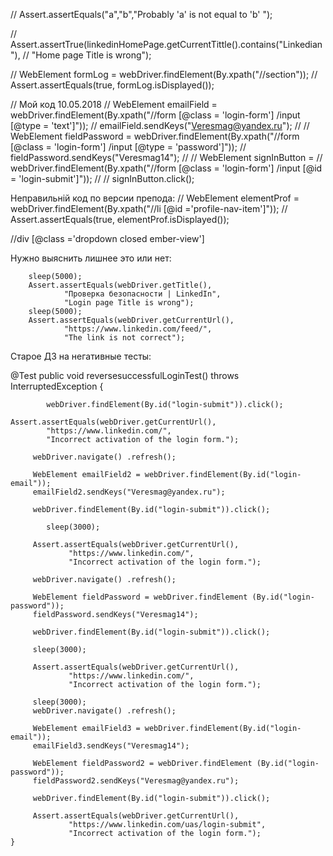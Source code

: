 //        Assert.assertEquals("a","b","Probably 'a' is not equal to 'b' ");

//        Assert.assertTrue(linkedinHomePage.getCurrentTittle().contains("Linkedian"),
//                "Home page Title is wrong");

//        WebElement formLog = webDriver.findElement(By.xpath("//section"));
//        Assert.assertEquals(true, formLog.isDisplayed());

//         Мой код 10.05.2018
//        WebElement emailField = webDriver.findElement(By.xpath("//form [@class = 'login-form'] /input [@type = 'text']"));
//        emailField.sendKeys("Veresmag@yandex.ru");
//
//        WebElement fieldPassword = webDriver.findElement(By.xpath("//form [@class = 'login-form'] /input [@type = 'password']"));
//        fieldPassword.sendKeys("Veresmag14");
//
//        WebElement signInButton =
//                webDriver.findElement(By.xpath("//form [@class = 'login-form'] /input [@id = 'login-submit']"));
//
//        signInButton.click();

Неправильній код по версии препода:
//        WebElement elementProf = webDriver.findElement(By.xpath("//li [@id ='profile-nav-item']"));
//        Assert.assertEquals(true, elementProf.isDisplayed());

//div [@class ='dropdown closed ember-view']

Нужно выяснить лишнее это или нет:

        sleep(5000);
        Assert.assertEquals(webDriver.getTitle(),
                "Проверка безопасности | LinkedIn",
                "Login page Title is wrong");
        sleep(5000);
        Assert.assertEquals(webDriver.getCurrentUrl(),
                "https://www.linkedin.com/feed/",
                "The link is not correct");



Старое ДЗ на негативные тесты:

  @Test
    public void reversesuccessfulLoginTest() throws InterruptedException {

            webDriver.findElement(By.id("login-submit")).click();

    Assert.assertEquals(webDriver.getCurrentUrl(),
            "https://www.linkedin.com/",
            "Incorrect activation of the login form.");

         webDriver.navigate() .refresh();

         WebElement emailField2 = webDriver.findElement(By.id("login-email"));
         emailField2.sendKeys("Veresmag@yandex.ru");

         webDriver.findElement(By.id("login-submit")).click();

            sleep(3000);

         Assert.assertEquals(webDriver.getCurrentUrl(),
                 "https://www.linkedin.com/",
                 "Incorrect activation of the login form.");

         webDriver.navigate() .refresh();

         WebElement fieldPassword = webDriver.findElement (By.id("login-password"));
         fieldPassword.sendKeys("Veresmag14");

         webDriver.findElement(By.id("login-submit")).click();

         sleep(3000);

         Assert.assertEquals(webDriver.getCurrentUrl(),
                 "https://www.linkedin.com/",
                 "Incorrect activation of the login form.");

         sleep(3000);
         webDriver.navigate() .refresh();

         WebElement emailField3 = webDriver.findElement(By.id("login-email"));
         emailField3.sendKeys("Veresmag14");

         WebElement fieldPassword2 = webDriver.findElement (By.id("login-password"));
         fieldPassword2.sendKeys("Veresmag@yandex.ru");

         webDriver.findElement(By.id("login-submit")).click();

         Assert.assertEquals(webDriver.getCurrentUrl(),
                 "https://www.linkedin.com/uas/login-submit",
                 "Incorrect activation of the login form.");
    }
